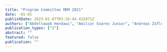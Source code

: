 ```yaml
---
title: "Program Committee MDM 2021"
date: -01-01
publishDate: 2023-01-07T03:26:44.432971Z
authors: ["Abdeltawab Hendawi", "Amilcar Soares Junior", "Andreas Züfle", "Arkady Zaslavsky", "Baihua Zheng", "Bolong Zheng", "Chenjuan Guo", "Cheqing Jin", "Chih-Ya Shen", "Christian Becker", " others"]
publication_types: ["2"]
abstract: ""
featured: false
publication: ""
---
```


